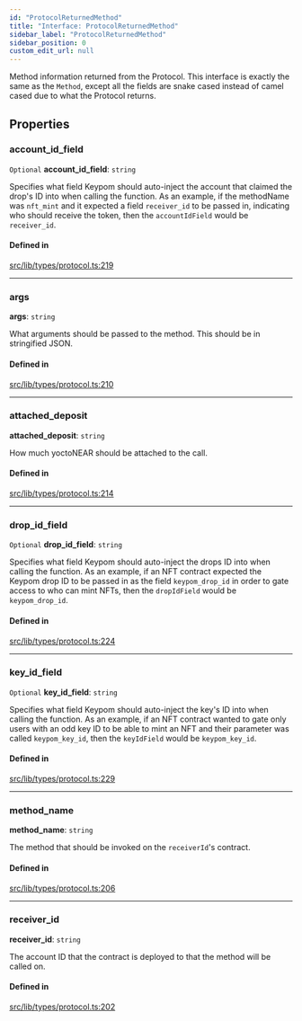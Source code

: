 ```yaml
---
id: "ProtocolReturnedMethod"
title: "Interface: ProtocolReturnedMethod"
sidebar_label: "ProtocolReturnedMethod"
sidebar_position: 0
custom_edit_url: null
---
```


Method information returned from the Protocol. This interface is exactly the same as the `Method`, except all the fields are
snake cased instead of camel cased due to what the Protocol returns.

## Properties

### account\_id\_field

 `Optional` **account\_id\_field**: `string`

Specifies what field Keypom should auto-inject the account that claimed the drop's ID into when calling the function.
As an example, if the methodName was `nft_mint` and it expected a field `receiver_id` to be passed in, indicating who should receive the token, then the `accountIdField` would be `receiver_id`.

#### Defined in

[src/lib/types/protocol.ts:219](https://github.com/keypom/keypom-js/blob/54096de/src/lib/types/protocol.ts#L219)

___

### args

 **args**: `string`

What arguments should be passed to the method. This should be in stringified JSON.

#### Defined in

[src/lib/types/protocol.ts:210](https://github.com/keypom/keypom-js/blob/54096de/src/lib/types/protocol.ts#L210)

___

### attached\_deposit

 **attached\_deposit**: `string`

How much yoctoNEAR should be attached to the call.

#### Defined in

[src/lib/types/protocol.ts:214](https://github.com/keypom/keypom-js/blob/54096de/src/lib/types/protocol.ts#L214)

___

### drop\_id\_field

 `Optional` **drop\_id\_field**: `string`

Specifies what field Keypom should auto-inject the drops ID into when calling the function.
As an example, if an NFT contract expected the Keypom drop ID to be passed in as the field `keypom_drop_id` in order to gate access to who can mint NFTs, then the `dropIdField` would be `keypom_drop_id`.

#### Defined in

[src/lib/types/protocol.ts:224](https://github.com/keypom/keypom-js/blob/54096de/src/lib/types/protocol.ts#L224)

___

### key\_id\_field

 `Optional` **key\_id\_field**: `string`

Specifies what field Keypom should auto-inject the key's ID into when calling the function.
As an example, if an NFT contract wanted to gate only users with an odd key ID to be able to mint an NFT and their parameter was called `keypom_key_id`, then the `keyIdField` would be `keypom_key_id`.

#### Defined in

[src/lib/types/protocol.ts:229](https://github.com/keypom/keypom-js/blob/54096de/src/lib/types/protocol.ts#L229)

___

### method\_name

 **method\_name**: `string`

The method that should be invoked on the `receiverId`'s contract.

#### Defined in

[src/lib/types/protocol.ts:206](https://github.com/keypom/keypom-js/blob/54096de/src/lib/types/protocol.ts#L206)

___

### receiver\_id

 **receiver\_id**: `string`

The account ID that the contract is deployed to that the method will be called on.

#### Defined in

[src/lib/types/protocol.ts:202](https://github.com/keypom/keypom-js/blob/54096de/src/lib/types/protocol.ts#L202)
